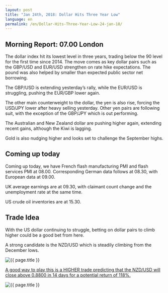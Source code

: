 ```yaml
---
layout: post
title: "Jan 24th, 2018: Dollar Hits Three Year Low"
language: en
permalink: /en/Dollar-Hits-Three-Year-Low-24-jan-18/
---
```

## Morning Report: 07.00 London

The dollar index hit its lowest level in three years, trading below the 90 level for the first time since 2014. The move comes as key dollar pairs such as the GBP/USD and EUR/USD strengthen on rate hike expectations. The pound was also helped by smaller than expected public sector net borrowing. 

The GBP/USD is extending yesterday’s rally, while the EUR/USD is struggling, pushing the EUR/GBP lower again. 

The other main counterweight to the dollar, the yen is also rise, forcing the USD/JPY lower after heavy selling yesterday. Other yen pairs are following suit, with the exception of the GBP/JPY which is out performing.

The Australian and New Zealand dollar are pushing higher again, extending recent gains, although the Kiwi is lagging. 

Gold is also nudging higher and looks set to challenge the September highs. 

## Coming up today 

Coming up today, we have French flash manufacturing PMI and flash services PMI at 08.00. Corresponding German data follows at 08.30, with European data at 09.00. 

UK average earnings are at 09.30, with claimant count change and the unemployment rate at the same time. 

US crude oil inventories are at 15.30. 

## Trade Idea

With the US dollar continuing to struggle, betting on dollar pairs to climb higher could be a good bet from here. 

A strong candidate is the NZD/USD which is steadily climbing from the December lows.

<img class="post-image" src="{{ site.url }}/images/jan-18/2018-01-24_07-31-33.jpg" alt="{{ page.title }}" title="{{ page.title }}">

<a href="%LINK%%?currency=GBP&market=forex&underlying=frxEURGBP&formname=higherlower&duration_amount=14&duration_units=d&expiry_type=duration&amount=10&amount_type=payout&barrier=0.880" target="_blank">A good way to play this is a HIGHER trade predicting that the NZD/USD will close above 0.8800 in 14 days for a potential return of 118%.</a>

<img class="post-image" src="{{ site.url }}/images/jan-18/2018-01-24_07-34-02.jpg" alt="{{ page.title }}" title="{{ page.title }}">

